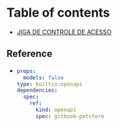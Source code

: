 # Table of contents

* [JIGA DE CONTROLE DE ACESSO](README.md)

## Reference

* ```yaml
  props:
    models: false
  type: builtin:openapi
  dependencies:
    spec:
      ref:
        kind: openapi
        spec: gitbook-petstore
  ```
